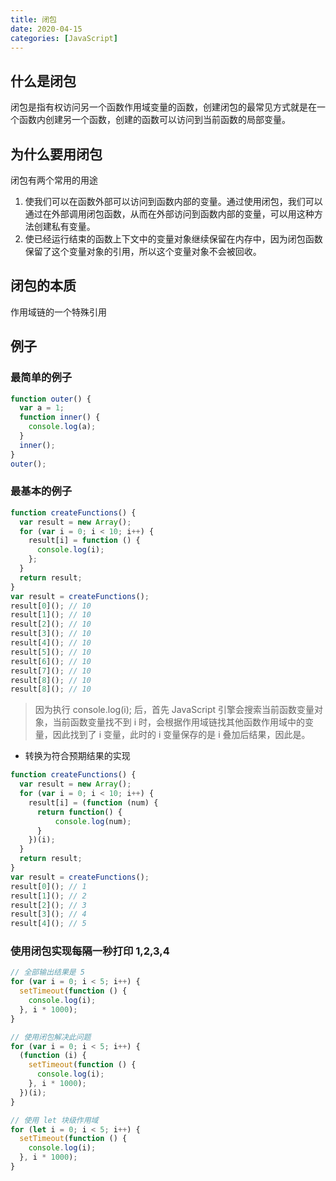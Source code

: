 ```yaml
---
title: 闭包
date: 2020-04-15
categories: [JavaScript]
---
```


## 什么是闭包

闭包是指有权访问另一个函数作用域变量的函数，创建闭包的最常见方式就是在一个函数内创建另一个函数，创建的函数可以访问到当前函数的局部变量。

## 为什么要用闭包

闭包有两个常用的用途

1. 使我们可以在函数外部可以访问到函数内部的变量。通过使用闭包，我们可以通过在外部调用闭包函数，从而在外部访问到函数内部的变量，可以用这种方法创建私有变量。
2. 使已经运行结束的函数上下文中的变量对象继续保留在内存中，因为闭包函数保留了这个变量对象的引用，所以这个变量对象不会被回收。

## 闭包的本质

作用域链的一个特殊引用

## 例子

### 最简单的例子

```js
function outer() {
  var a = 1;
  function inner() {
    console.log(a);
  }
  inner();
}
outer();
```

### 最基本的例子

```js
function createFunctions() {
  var result = new Array();
  for (var i = 0; i < 10; i++) {
    result[i] = function () {
      console.log(i);
    };
  }
  return result;
}
var result = createFunctions();
result[0](); // 10
result[1](); // 10
result[2](); // 10
result[3](); // 10
result[4](); // 10
result[5](); // 10
result[6](); // 10
result[7](); // 10
result[8](); // 10
result[8](); // 10
```

> 因为执行 console.log(i); 后，首先 JavaScript 引擎会搜索当前函数变量对象，当前函数变量找不到 i 时，会根据作用域链找其他函数作用域中的变量，因此找到了 i 变量，此时的 i 变量保存的是 i 叠加后结果，因此是。

- 转换为符合预期结果的实现

```js
function createFunctions() {
  var result = new Array();
  for (var i = 0; i < 10; i++) {
    result[i] = (function (num) {
      return function() {
          console.log(num);
      }
    })(i);
  }
  return result;
}
var result = createFunctions();
result[0](); // 1
result[1](); // 2
result[2](); // 3
result[3](); // 4
result[4](); // 5
```

### 使用闭包实现每隔一秒打印 1,2,3,4

```js
// 全部输出结果是 5
for (var i = 0; i < 5; i++) {
  setTimeout(function () {
    console.log(i);
  }, i * 1000);
}

// 使用闭包解决此问题
for (var i = 0; i < 5; i++) {
  (function (i) {
    setTimeout(function () {
      console.log(i);
    }, i * 1000);
  })(i);
}

// 使用 let 块级作用域
for (let i = 0; i < 5; i++) {
  setTimeout(function () {
    console.log(i);
  }, i * 1000);
}
```
